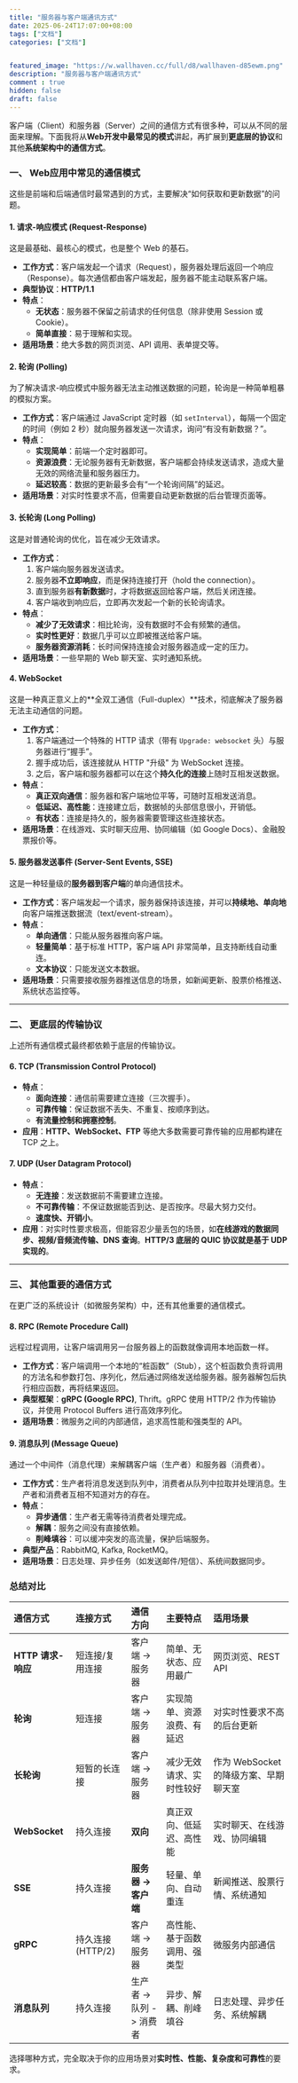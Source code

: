 ```yaml
---
title: "服务器与客户端通讯方式"
date: 2025-06-24T17:07:00+08:00
tags: ["文档"]
categories: ["文档"]


featured_image: "https://w.wallhaven.cc/full/d8/wallhaven-d85ewm.png"
description: "服务器与客户端通讯方式"
comment : true
hidden: false
draft: false
---
```


客户端（Client）和服务器（Server）之间的通信方式有很多种，可以从不同的层面来理解。下面我将从**Web开发中最常见的模式**讲起，再扩展到**更底层的协议**和其他**系统架构中的通信方式**。

### 一、 Web应用中常见的通信模式

这些是前端和后端通信时最常遇到的方式，主要解决“如何获取和更新数据”的问题。

#### 1. 请求-响应模式 (Request-Response)

这是最基础、最核心的模式，也是整个 Web 的基石。

*   **工作方式**：客户端发起一个请求（Request），服务器处理后返回一个响应（Response）。每次通信都由客户端发起，服务器不能主动联系客户端。
*   **典型协议**：**HTTP/1.1**
*   **特点**：
    *   **无状态**：服务器不保留之前请求的任何信息（除非使用 Session 或 Cookie）。
    *   **简单直接**：易于理解和实现。
*   **适用场景**：绝大多数的网页浏览、API 调用、表单提交等。

#### 2. 轮询 (Polling)

为了解决请求-响应模式中服务器无法主动推送数据的问题，轮询是一种简单粗暴的模拟方案。

*   **工作方式**：客户端通过 JavaScript 定时器（如 `setInterval`），每隔一个固定的时间（例如 2 秒）就向服务器发送一次请求，询问“有没有新数据？”。
*   **特点**：
    *   **实现简单**：前端一个定时器即可。
    *   **资源浪费**：无论服务器有无新数据，客户端都会持续发送请求，造成大量无效的网络流量和服务器压力。
    *   **延迟较高**：数据的更新最多会有“一个轮询间隔”的延迟。
*   **适用场景**：对实时性要求不高，但需要自动更新数据的后台管理页面等。

#### 3. 长轮询 (Long Polling)

这是对普通轮询的优化，旨在减少无效请求。

*   **工作方式**：
    1.  客户端向服务器发送请求。
    2.  服务器**不立即响应**，而是保持连接打开（hold the connection）。
    3.  直到服务器**有新数据**时，才将数据返回给客户端，然后关闭连接。
    4.  客户端收到响应后，立即再次发起一个新的长轮询请求。
*   **特点**：
    *   **减少了无效请求**：相比轮询，没有数据时不会有频繁的通信。
    *   **实时性更好**：数据几乎可以立即被推送给客户端。
    *   **服务器资源消耗**：长时间保持连接会对服务器造成一定的压力。
*   **适用场景**：一些早期的 Web 聊天室、实时通知系统。

#### 4. WebSocket

这是一种真正意义上的**全双工通信（Full-duplex）**技术，彻底解决了服务器无法主动通信的问题。

*   **工作方式**：
    1.  客户端通过一个特殊的 HTTP 请求（带有 `Upgrade: websocket` 头）与服务器进行“握手”。
    2.  握手成功后，该连接就从 HTTP "升级" 为 WebSocket 连接。
    3.  之后，客户端和服务器都可以在这个**持久化的连接**上随时互相发送数据。
*   **特点**：
    *   **真正双向通信**：服务器和客户端地位平等，可随时互相发送消息。
    *   **低延迟、高性能**：连接建立后，数据帧的头部信息很小，开销低。
    *   **有状态**：连接是持久的，服务器需要管理这些连接状态。
*   **适用场景**：在线游戏、实时聊天应用、协同编辑（如 Google Docs）、金融股票报价等。

#### 5. 服务器发送事件 (Server-Sent Events, SSE)

这是一种轻量级的**服务器到客户端**的单向通信技术。

*   **工作方式**：客户端发起一个请求，服务器保持该连接，并可以**持续地、单向地**向客户端推送数据流（text/event-stream）。
*   **特点**：
    *   **单向通信**：只能从服务器推向客户端。
    *   **轻量简单**：基于标准 HTTP，客户端 API 非常简单，且支持断线自动重连。
    *   **文本协议**：只能发送文本数据。
*   **适用场景**：只需要接收服务器推送信息的场景，如新闻更新、股票价格推送、系统状态监控等。

---

### 二、 更底层的传输协议

上述所有通信模式最终都依赖于底层的传输协议。

#### 6. TCP (Transmission Control Protocol)

*   **特点**：
    *   **面向连接**：通信前需要建立连接（三次握手）。
    *   **可靠传输**：保证数据不丢失、不重复、按顺序到达。
    *   **有流量控制和拥塞控制**。
*   **应用**：**HTTP、WebSocket、FTP** 等绝大多数需要可靠传输的应用都构建在 TCP 之上。

#### 7. UDP (User Datagram Protocol)

*   **特点**：
    *   **无连接**：发送数据前不需要建立连接。
    *   **不可靠传输**：不保证数据能否到达、是否按序。尽最大努力交付。
    *   **速度快、开销小**。
*   **应用**：对实时性要求极高，但能容忍少量丢包的场景，如**在线游戏的数据同步、视频/音频流传输、DNS 查询**。**HTTP/3 底层的 QUIC 协议就是基于 UDP 实现的**。

---

### 三、 其他重要的通信方式

在更广泛的系统设计（如微服务架构）中，还有其他重要的通信模式。

#### 8. RPC (Remote Procedure Call)

远程过程调用，让客户端调用另一台服务器上的函数就像调用本地函数一样。

*   **工作方式**：客户端调用一个本地的“桩函数”（Stub），这个桩函数负责将调用的方法名和参数打包、序列化，然后通过网络发送给服务器。服务器解包后执行相应函数，再将结果返回。
*   **典型框架**：**gRPC (Google RPC)**, Thrift。gRPC 使用 HTTP/2 作为传输协议，并使用 Protocol Buffers 进行高效序列化。
*   **适用场景**：微服务之间的内部通信，追求高性能和强类型的 API。

#### 9. 消息队列 (Message Queue)

通过一个中间件（消息代理）来解耦客户端（生产者）和服务器（消费者）。

*   **工作方式**：生产者将消息发送到队列中，消费者从队列中拉取并处理消息。生产者和消费者互相不知道对方的存在。
*   **特点**：
    *   **异步通信**：生产者无需等待消费者处理完成。
    *   **解耦**：服务之间没有直接依赖。
    *   **削峰填谷**：可以缓冲突发的高流量，保护后端服务。
*   **典型产品**：RabbitMQ, Kafka, RocketMQ。
*   **适用场景**：日志处理、异步任务（如发送邮件/短信）、系统间数据同步。

### 总结对比

| 通信方式 | 连接方式 | 通信方向 | 主要特点 | 适用场景 |
| :--- | :--- | :--- | :--- | :--- |
| **HTTP 请求-响应** | 短连接/复用连接 | 客户端 -> 服务器 | 简单、无状态、应用最广 | 网页浏览、REST API |
| **轮询** | 短连接 | 客户端 -> 服务器 | 实现简单、资源浪费、有延迟 | 对实时性要求不高的后台更新 |
| **长轮询** | 短暂的长连接 | 客户端 -> 服务器 | 减少无效请求、实时性较好 | 作为 WebSocket 的降级方案、早期聊天室 |
| **WebSocket** | 持久连接 | **双向** | 真正双向、低延迟、高性能 | 实时聊天、在线游戏、协同编辑 |
| **SSE** | 持久连接 | **服务器 -> 客户端** | 轻量、单向、自动重连 | 新闻推送、股票行情、系统通知 |
| **gRPC** | 持久连接(HTTP/2) | 客户端 -> 服务器 | 高性能、基于函数调用、强类型 | 微服务内部通信 |
| **消息队列** | 持久连接 | 生产者 -> 队列 -> 消费者 | 异步、解耦、削峰填谷 | 日志处理、异步任务、系统解耦 |

选择哪种方式，完全取决于你的应用场景对**实时性、性能、复杂度和可靠性**的要求。
